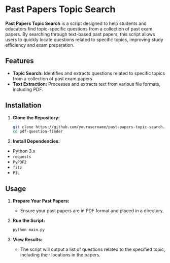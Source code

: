 # Past Papers Topic Search

**Past Papers Topic Search** is a script designed to help students and educators find topic-specific questions from a collection of past exam papers. By searching through text-based past papers, this script allows users to quickly locate questions related to specific topics, improving study efficiency and exam preparation.

## Features

- **Topic Search:** Identifies and extracts questions related to specific topics from a collection of past exam papers.
- **Text Extraction:** Processes and extracts text from various file formats, including PDF.

## Installation

1. **Clone the Repository:**

    ```bash
    git clone https://github.com/yourusername/past-papers-topic-search.git
    cd pdf-question-finder
    ```

2. **Install Dependencies:**

- Python 3.x
- `requests`
- `PyPDF2`
- `fitz`
- `PIL`

## Usage

1. **Prepare Your Past Papers:**
   - Ensure your past papers are in PDF format and placed in a directory.

2. **Run the Script:**

    ```bash
    python main.py
    ```


3. **View Results:**
   - The script will output a list of questions related to the specified topic, including their locations in the papers.
